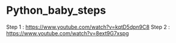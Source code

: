 ﻿# Python_baby_steps
 Step 1 : https://www.youtube.com/watch?v=kqtD5dpn9C8
 Step 2 : https://www.youtube.com/watch?v=8ext9G7xspg

